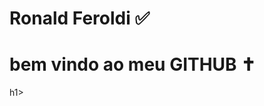 <div display="inline-block">
<h1 aling="left"> Ronald Feroldi ✅ </h1>
<h1 aling+'left"> bem vindo ao meu <b>GITHUB</b> ✝ </h1>h1>

<i class="devicon-androidstudio-plain"></i>


</br>
</br>
